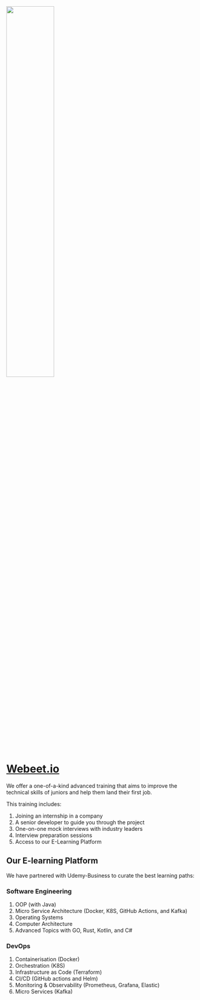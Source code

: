<img src="https://github.com/David-L-R/David-L-R/assets/31222514/87c634a2-f3ad-4ab9-a443-5f4a21ddb434" width="50%"/>

# [Webeet.io](https://www.webeet.io/student)

We offer a one-of-a-kind advanced training that aims to improve the technical skills of juniors and help them land their first job. 

This training includes:

1. Joining an internship in a company
2. A senior developer to guide you through the project
3. One-on-one mock interviews with industry leaders
4. Interview preparation sessions
5. Access to our E-Learning Platform

## Our E-learning Platform

We have partnered with Udemy-Business to curate the best learning paths:

### Software Engineering

1. OOP (with Java)
2. Micro Service Architecture (Docker, K8S, GitHub Actions, and Kafka)
3. Operating Systems
4. Computer Architecture
5. Advanced Topics with GO, Rust, Kotlin, and C#

### DevOps

1. Containerisation (Docker)
2. Orchestration (K8S)
3. Infrastructure as Code (Terraform)
4. CI/CD (GitHub actions and Helm)
5. Monitoring & Observability (Prometheus, Grafana, Elastic)
6. Micro Services (Kafka)

###
